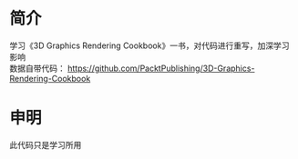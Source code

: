 # 简介
学习《3D Graphics Rendering Cookbook》一书，对代码进行重写，加深学习影响<br>
数据自带代码： https://github.com/PacktPublishing/3D-Graphics-Rendering-Cookbook<br>

# 申明
此代码只是学习所用
